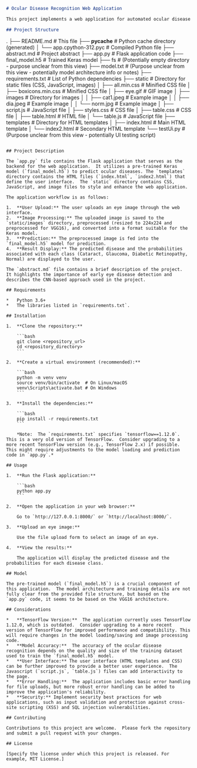 ```markdown
# Ocular Disease Recognition Web Application

This project implements a web application for automated ocular disease recognition using Convolutional Neural Networks (CNNs). The application allows users to upload an eye image, which is then processed by a pre-trained model to predict the presence of various ocular diseases, including Cataract, Glaucoma, Diabetic Retinopathy, and Normal.

## Project Structure

```
.
├── README.md               # This file
├── __pycache__            # Python cache directory (generated)
│   └── app.cpython-312.pyc # Compiled Python file
├── abstract.md           # Project abstract
├── app.py                  # Flask application code
├── final_model.h5          # Trained Keras model
├── fs                      # (Potentially empty directory - purpose unclear from this view)
├── model.txt               # (Purpose unclear from this view - potentially model architecture info or notes)
├── requirements.txt        # List of Python dependencies
├── static                 # Directory for static files (CSS, JavaScript, images)
│   ├── all.min.css        # Minified CSS file
│   ├── boxicons.min.css    # Minified CSS file
│   ├── eye.gif             # GIF image
│   ├── images             # Directory for images
│   │   ├── cat1.jpeg       # Example image
│   │   ├── dia.jpeg        # Example image
│   │   └── norm.jpg        # Example image
│   ├── script.js           # JavaScript file
│   ├── styles.css          # CSS file
│   ├── table.css           # CSS file
│   ├── table.html          # HTML file
│   └── table.js            # JavaScript file
├── templates              # Directory for HTML templates
│   ├── index.html          # Main HTML template
│   └── index2.html         # Secondary HTML template
└── testUi.py             # (Purpose unclear from this view - potentially UI testing script)
```

## Project Description

The `app.py` file contains the Flask application that serves as the backend for the web application.  It utilizes a pre-trained Keras model (`final_model.h5`) to predict ocular diseases. The `templates` directory contains the HTML files (`index.html`, `index2.html`) that define the user interface.  The `static` directory contains CSS, JavaScript, and image files to style and enhance the web application.

The application workflow is as follows:

1.  **User Upload:** The user uploads an eye image through the web interface.
2.  **Image Processing:** The uploaded image is saved to the `static/images` directory, preprocessed (resized to 224x224 and preprocessed for VGG16), and converted into a format suitable for the Keras model.
3.  **Prediction:** The preprocessed image is fed into the `final_model.h5` model for prediction.
4.  **Result Display:** The predicted disease and the probabilities associated with each class (Cataract, Glaucoma, Diabetic Retinopathy, Normal) are displayed to the user.

The `abstract.md` file contains a brief description of the project.  It highlights the importance of early eye disease detection and describes the CNN-based approach used in the project.

## Requirements

*   Python 3.6+
*   The libraries listed in `requirements.txt`.

## Installation

1.  **Clone the repository:**

    ```bash
    git clone <repository_url>
    cd <repository_directory>
    ```

2.  **Create a virtual environment (recommended):**

    ```bash
    python -m venv venv
    source venv/bin/activate  # On Linux/macOS
    venv\Scripts\activate.bat # On Windows
    ```

3.  **Install the dependencies:**

    ```bash
    pip install -r requirements.txt
    ```

    *Note:  The `requirements.txt` specifies `tensorflow==1.12.0`.  This is a very old version of TensorFlow.  Consider upgrading to a more recent TensorFlow version (e.g., TensorFlow 2.x) if possible.  This might require adjustments to the model loading and prediction code in `app.py`.*

## Usage

1.  **Run the Flask application:**

    ```bash
    python app.py
    ```

2.  **Open the application in your web browser:**

    Go to `http://127.0.0.1:8000/` or `http://localhost:8000/`.

3.  **Upload an eye image:**

    Use the file upload form to select an image of an eye.

4.  **View the results:**

    The application will display the predicted disease and the probabilities for each disease class.

## Model

The pre-trained model (`final_model.h5`) is a crucial component of this application.  The model architecture and training details are not fully clear from the provided file structure, but based on the `app.py` code, it seems to be based on the VGG16 architecture.

## Considerations

*   **TensorFlow Version:**  The application currently uses TensorFlow 1.12.0, which is outdated.  Consider upgrading to a more recent version of TensorFlow for improved performance and compatibility. This will require changes in the model loading/saving and image processing code.
*   **Model Accuracy:**  The accuracy of the ocular disease recognition depends on the quality and size of the training dataset used to train the `final_model.h5` model.
*   **User Interface:** The user interface (HTML templates and CSS) can be further improved to provide a better user experience.  The Javascript (`script.js`, `table.js`) files can add interactivity to the page.
*   **Error Handling:**  The application includes basic error handling for file uploads, but more robust error handling can be added to improve the application's reliability.
*   **Security:** Implement security best practices for web applications, such as input validation and protection against cross-site scripting (XSS) and SQL injection vulnerabilities.

## Contributing

Contributions to this project are welcome.  Please fork the repository and submit a pull request with your changes.

## License

[Specify the license under which this project is released. For example, MIT License.]
```

